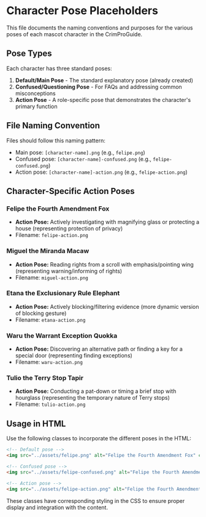 # Character Pose Placeholders

This file documents the naming conventions and purposes for the various poses of each mascot character in the CrimProGuide.

## Pose Types

Each character has three standard poses:

1. **Default/Main Pose** - The standard explanatory pose (already created)
2. **Confused/Questioning Pose** - For FAQs and addressing common misconceptions
3. **Action Pose** - A role-specific pose that demonstrates the character's primary function

## File Naming Convention

Files should follow this naming pattern:
- Main pose: `[character-name].png` (e.g., `felipe.png`)
- Confused pose: `[character-name]-confused.png` (e.g., `felipe-confused.png`)
- Action pose: `[character-name]-action.png` (e.g., `felipe-action.png`)

## Character-Specific Action Poses

### Felipe the Fourth Amendment Fox
- **Action Pose:** Actively investigating with magnifying glass or protecting a house (representing protection of privacy)
- Filename: `felipe-action.png`

### Miguel the Miranda Macaw
- **Action Pose:** Reading rights from a scroll with emphasis/pointing wing (representing warning/informing of rights)
- Filename: `miguel-action.png`

### Etana the Exclusionary Rule Elephant
- **Action Pose:** Actively blocking/filtering evidence (more dynamic version of blocking gesture)
- Filename: `etana-action.png`

### Waru the Warrant Exception Quokka
- **Action Pose:** Discovering an alternative path or finding a key for a special door (representing finding exceptions)
- Filename: `waru-action.png`

### Tulio the Terry Stop Tapir
- **Action Pose:** Conducting a pat-down or timing a brief stop with hourglass (representing the temporary nature of Terry stops)
- Filename: `tulio-action.png`

## Usage in HTML

Use the following classes to incorporate the different poses in the HTML:

```html
<!-- Default pose -->
<img src="../assets/felipe.png" alt="Felipe the Fourth Amendment Fox" class="character-default">

<!-- Confused pose -->
<img src="../assets/felipe-confused.png" alt="Felipe the Fourth Amendment Fox confused" class="character-confused">

<!-- Action pose -->
<img src="../assets/felipe-action.png" alt="Felipe the Fourth Amendment Fox in action" class="character-action">
```

These classes have corresponding styling in the CSS to ensure proper display and integration with the content.

